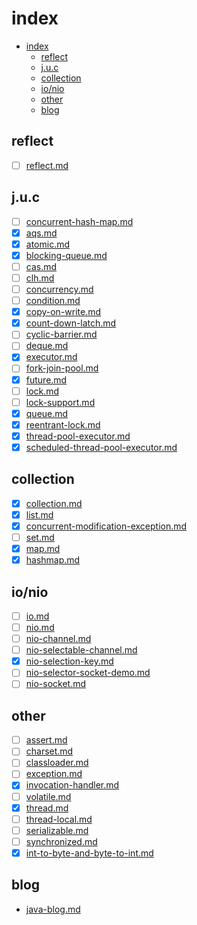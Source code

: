 # index

- [index](#index)
  - [reflect](#reflect)
  - [j.u.c](#juc)
  - [collection](#collection)
  - [io/nio](#ionio)
  - [other](#other)
  - [blog](#blog)

## reflect

- [ ] [reflect.md](reflect.md)

## j.u.c

- [ ] [concurrent-hash-map.md](concurrent-hash-map.md)
- [x] [aqs.md](aqs.md)
- [x] [atomic.md](atomic.md)
- [x] [blocking-queue.md](blocking-queue.md)
- [ ] [cas.md](cas.md)
- [ ] [clh.md](clh.md)
- [ ] [concurrency.md](concurrency.md)
- [ ] [condition.md](condition.md)
- [x] [copy-on-write.md](copy-on-write.md)
- [x] [count-down-latch.md](count-down-latch.md)
- [ ] [cyclic-barrier.md](cyclic-barrier.md)
- [ ] [deque.md](deque.md)
- [x] [executor.md](executor.md)
- [ ] [fork-join-pool.md](fork-join-pool.md)
- [x] [future.md](future.md)
- [ ] [lock.md](lock.md)
- [ ] [lock-support.md](lock-support.md)
- [x] [queue.md](queue.md)
- [x] [reentrant-lock.md](reentrant-lock.md)
- [x] [thread-pool-executor.md](thread-pool-executor.md)
- [x] [scheduled-thread-pool-executor.md](scheduled-thread-pool-executor.md)

## collection

- [x] [collection.md](collection.md)
- [x] [list.md](list.md)
- [x] [concurrent-modification-exception.md](concurrent-modification-exception.md)
- [ ] [set.md](set.md)
- [x] [map.md](map.md)
- [x] [hashmap.md](hashmap.md)

## io/nio

- [ ] [io.md](io.md)
- [ ] [nio.md](nio.md)
- [ ] [nio-channel.md](nio-channel.md)
- [ ] [nio-selectable-channel.md](nio-selectable-channel.md)
- [x] [nio-selection-key.md](nio-selection-key.md)
- [ ] [nio-selector-socket-demo.md](nio-selector-socket-demo.md)
- [ ] [nio-socket.md](nio-socket.md)

## other

- [ ] [assert.md](assert.md)
- [ ] [charset.md](charset.md)
- [ ] [classloader.md](classloader.md)
- [ ] [exception.md](exception.md)
- [x] [invocation-handler.md](invocation-handler.md)
- [ ] [volatile.md](volatile.md)
- [x] [thread.md](thread.md)
- [ ] [thread-local.md](thread-local.md)
- [ ] [serializable.md](serializable.md)
- [ ] [synchronized.md](synchronized.md)
- [x] [int-to-byte-and-byte-to-int.md](int-to-byte-and-byte-to-int.md)

## blog

- [java-blog.md](java-blog.md)
